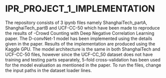 # IPR_PROJECT_1_IMPLEMENTATION
The repository consists of 3 ipynb files namely ShanghaiTech_partA, ShanghaiTech_partB and UCF-CC-50 which have been made to reproduce the results of -Crowd Counting with Deep Negative Correlation Learning paper.
The D-convNet-1 model has been implemented using the details given in the paper.
Results of the implementation are produced using the Kaggle GPU.
The model architecture is the same in both ShanghaiTech and UCF-CC-50 files, however since the UCF-CC_50 dataset does not have training and testing parts separately, 5-fold cross-validation has been used for the model
evaluation as mentioned in the paper.
To run the files, change the input paths in the dataset loader lines.
